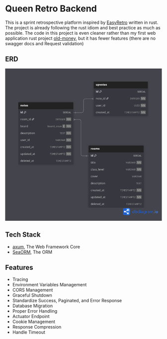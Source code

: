 # Queen Retro Backend

This is a sprint retrospective platform inspired by [EasyRetro](https://easyretro.io/) written in rust. The project is
already following the rust idiom and best practice as much as possible. The code in this project is even cleaner rather
than my first web application rust project [old-money](https://github.com/leviis10/old-money), but it has fewer
features (there are no swagger docs and Request validation)

## ERD

![Queen Retro ERD](assets/queen-retro.png)

## Tech Stack

- [axum](https://docs.rs/axum/latest/axum/), The Web Framework Core
- [SeaORM](https://www.sea-ql.org/SeaORM/), The ORM

## Features

- Tracing
- Environment Variables Management
- CORS Management
- Graceful Shutdown
- Standardize Success, Paginated, and Error Response
- Database Migration
- Proper Error Handling
- Actuator Endpoint
- Cookie Management
- Response Compression
- Handle Timeout
